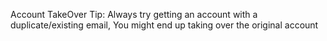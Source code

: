 Account TakeOver Tip:
Always try getting an account with a duplicate/existing email, You might end up taking over the original account
